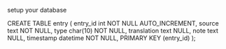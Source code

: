 setup your database

CREATE TABLE entry
(
  entry_id    int         NOT NULL AUTO_INCREMENT,
  source      text        NOT NULL,
  type        char(10)    NOT NULL,
  translation text        NULL,
  note        text        NULL,
  timestamp   datetime    NOT NULL,
  PRIMARY KEY (entry_id)
);
